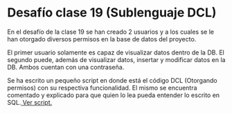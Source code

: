 # Desafío clase 19 (Sublenguaje DCL)

En el desafío de la clase 19 se han creado 2 usuarios y a los cuales se le han otorgado diversos permisos en la base de datos del proyecto.

El primer usuario solamente es capaz de visualizar datos dentro de la DB.
El segundo puede, además de visualizar datos, insertar y modificar datos en la DB.
Ambos cuentan con una contraseña.

Se ha escrito un pequeño script en donde está el código DCL (Otorgando permisos) con su respectiva funcionalidad. El mismo se encuentra comentado y explicado para que quien lo lea pueda entender lo escrito en SQL.<a href="https://github.com/GomezFrannco/coderhouse-sql-course/blob/master/desafio-clase-19/DCL.sql"> Ver script.</a>